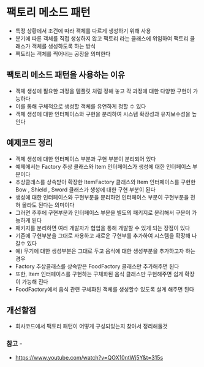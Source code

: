 # 팩토리 메소드 패턴
+ 특정 상황에서 조건에 따라 객체를 다르게 생성하기 위해 사용
+ 분기에 따른 객체를 직접 생성하지 않고 팩토리 라는 클래스에 위임하여 팩토리 클래스가 객체를 생성하도록 하는 방식
+ 팩토리는 객체를 찍어내는 공장을 의미한다

## 팩토리 메소드 패턴을 사용하는 이유
+ 객체 생성에 필요한 과정을 템플릿 처럼 정해 놓고 각 과정에 대한 다양한 구현이 가능하다
+ 이를 통해 구체적으로 생성할 객체를 유연하게 정할 수 있다
+ 객체 생성에 대한 인터페이스와 구현을 분리하여 시스템 확장성과 유지보수성을 높인다

## 예제코드 정리
+ 객체 생성에 대한 인터페이스 부분과 구현 부분이 분리되어 있다
+ 예제에서는 Factory 추상 클래스와 Item 인터페이스가 생성에 대한 인터페이스 부분이다
+ 추상클래스를 상속받아 확장한 ItemFactory 클래스와 Item 인터페이스를 구현한 Bow , Shield , Sword 클래스가 생성에 대한 구현 부분이 된다
+ 생성에 대한 인터페이스와 구현부분을 분리하면 인터페이스 부분이 구현부분을 전혀 몰라도 된다는 의미이다
+ 그러면 추후에 구현부분과 인터페이스 부분을 별도의 패키지로 분리해서 구분이 가능하게 된다
+ 패키지를 분리하면 여러 개발자가 협업을 통해 개발할 수 있게 되는 장점이 있다
+ 기존에 구현부분을 그대로 사용하고 새로운 구현부를 추가하여 시스템을 확장해 나갈수 있다
+ 예) 무기에 대한 생성부분은 그대로 두고 음식에 대한 생성부분을 추가하고자 하는 경우
+ Factory 추상클래스를 상속받은 FoodFactory 클래스만 추가해주면 된다
+ 또한, Item 인터페이스를 구현하는 구체화된 음식 클래스만 구현해주면 쉽게 확장이 가능해 진다  
+ FoodFactory에서 음식 관련 구체화된 객체를 생성할수 있도록 설계 해주면 된다 

## 개선할점
+ 회사코드에서 팩토리 패턴이 어떻게 구성되있는지 찾아서 정리해둘것

### 참고 -
+ https://www.youtube.com/watch?v=QOX10ntWj5Y&t=315s